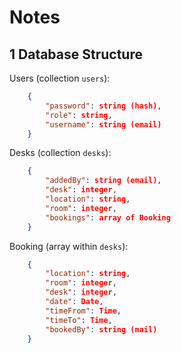 # Notes

## 1 Database Structure

Users (collection `users`):

```json
    {
        "password": string (hash),
        "role": string,
        "username": string (email)
    }
```

Desks (collection `desks`):

```json
    {
        "addedBy": string (email),
        "desk": integer,
        "location": string,
        "room": integer,
        "bookings": array of Booking
    }
```

Booking (array within `desks`):

```json
    {
        "location": string,
        "room": integer,
        "desk": integer,
        "date": Date,
        "timeFrom": Time,
        "timeTo": Time,
        "bookedBy": string (mail)
    }
```
